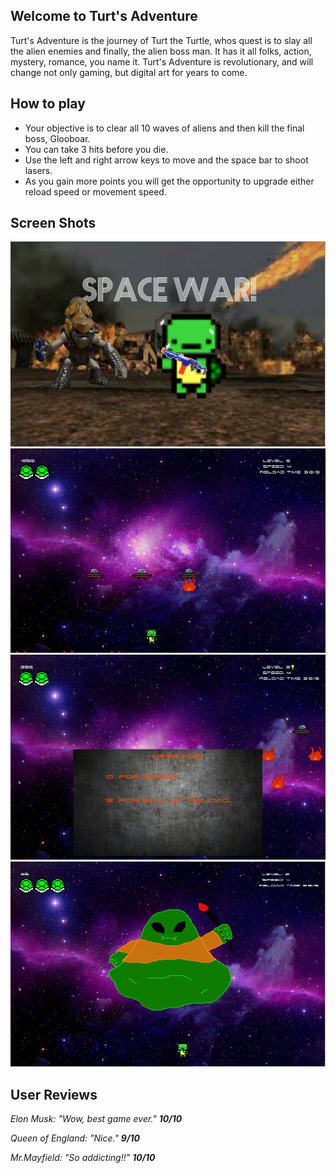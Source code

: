 ## Welcome to Turt's Adventure
Turt's Adventure is the journey of Turt the Turtle, whos quest is to slay all the alien enemies and finally, the alien boss man. It has it all folks, action, mystery, romance, you name it. Turt's Adventure is revolutionary, and will change not only gaming, but digital art for years to come.

## How to play
* Your objective is to clear all 10 waves of aliens and then kill the final boss, Glooboar. 
* You can take 3 hits before you die.
* Use the left and right arrow keys to move and the space bar to shoot lasers.
* As you gain more points you will get the opportunity to upgrade either reload speed or movement speed.

## Screen Shots
![alt text](https://raw.githubusercontent.com/fieldsparrow2629/space_war/master/screenshots/capture0.JPG)
![alt text](https://raw.githubusercontent.com/fieldsparrow2629/space_war/master/screenshots/capture1.JPG)
![alt text](https://raw.githubusercontent.com/fieldsparrow2629/space_war/master/screenshots/capture2.JPG)
![alt text](https://raw.githubusercontent.com/fieldsparrow2629/space_war/master/screenshots/capture3.JPG)

## User Reviews
*Elon Musk: "Wow, best game ever."* **_10/10_**

*Queen of England: "Nice."* **_9/10_**

*Mr.Mayfield: "So addicting!!"* **_10/10_**
